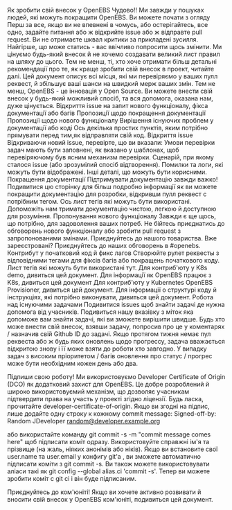 Як зробити свій внесок у OpenEBS
Чудово!! Ми завжди у пошуках людей, які можуть покращити OpenEBS. Ви можете почати з огляду
Перш за все, якщо ви не впевнені в чомусь, або остерігайтесь, все одно, задайте питання або ж відкрийте issue або ж відправте pull request. Ви не отримаєте шквал критики за прикладені зусилля. Найгірше, що може статись - вас ввічливо попросити щось змінити. Ми цінуємо будь-який внесок й не хочемо создавати великий лист правил на шляху до цього.
Тем не менш, ті, хто хоче отримати більш детальні рекомендації про те, як краще зробити свій внесок в проект, читайте далі. Цей документ описує всі місця, які ми перевіряємо у ваших пулл реквест, й збільшує ваші шанси на швидкий мерж ваших змін.
Тем не менш, OpenEBS - це інновація у Open Source. Ви можете внести свій внесок у будь-який можливий спосіб, та вся допомога, оказана нам, дуже цінується.
Відкриття issue на запит нового функціоналу, фікса документації або багів
Пропозиції щодо покращення документації
Пропозиції щодо нового функціоналу
Вирішення існуючих проблем у документації або коді
Ось декілька простих пунктів, яким потрібно прямувати перед тим,як відправляти свій код.
Відкриття issue
Відкриваючи новий issue, перевірте, що ви вказали:
Умови перевірки задач мають бути заповнені, як вказано у шаблонах, щоб перевіряючому був ясним механизм перевірки.
Сценарій, при якому сталося issue (або зрозумілий спосіб відтворення).
Помилки та логи, які можуть бути відображені.
Інші деталі, що можуть бути корисними.
Покращення документації
Підтримувати документацію завжди важко! Подивитися цю сторінку для більш подробно інформації як ви можете покращити документацію для розробки, відкривши пулл реквест с потрібним тегом. Ось лист тегів які можуть бути використані. Допоможіть нам тримати документацію чистою, легкою й доступною для розуміння.
Пропонування нового функціоналу
Завжди є ще щось, що потрібно, для задоволення ваших потреб. Не бійтесь приєднатись до обговорень нового функціоналу або зробити pull request з запропонованими змінами.
Приєднуйтесь до нашого товариства.
Вже зареєстровані? Приєднуйтесь до наших обговорень в #openebs.
Контрибут у початковий код й фикс лагов
Створюйте рулет реквесты з відповідними тегами для фіксів багів або покращень початкового коду. Лист тегів які можуть бути використані тут.
Для контриб'юту у K8s demo, дивиться цей документ.
Для інформації як OpenEBS працює з K8s, дивиться цей документ
Для контриб'юту у Kubernetes OpenEBS Provisioner, дивиться цей документ.
Для інформації о структурі коду й інструкціях, які потрібно виконувати, дивиться цей документ.
Робота над існуючими задачами
Подивитися issues щоб знайти задачі де нужна допомога від учасників. Подивиться нашу вказівку з міток яка допоможе вам знайти задачі, які ви зможете вирішити швидше.
Будь хто може внести свій внесок, взявши задачу, попросив про це у коментарях / назначив свій Github ID до задачі. Якщо протягом тижня немає пул реквеста або ж будь яких оновлень щодо прогрессу, задача вважається відкритою знову і її може взяти до роботи хто завгодно. У випадку задач з високим пріоритетом / багів оновлення про статус / прогрес може бути необхідним кожен день або два.

Підпиши свою роботу!
Ми використовуємо Developer Certificate of Origin (DCO) як додатковий захист для OpenEBS. Це добре розроблений й широко використовуємий механізм, що дозволяє учасникам підтвердити права на участь у проекті згідно ліцензії. Будь ласка, прочитайте developer-certificate-of-origin.
Якщо ви згодні на підпис, лише додайте одну строку к кожному commit message:
 Signed-off-by: Random JDeveloper <random@developer.example.org>
 
або використайте команду git commit -s -m "commit message comes here" щоб підписати коміт одразу.
Використовуйте справжні ім'я та прізвище (на жаль, ніяких анонімів або ніків). Якщо ви встановите свої user.name та user.email у конфигу git'a , ви зможете автоматично підписати коміти з git commit -s. Ви також можете використовувати аліаси такі як git config --global alias.ci 'commit -s'. Тепер ви можете зробити коміт с git ci і він буде підписаним.

Приєднуйтесь до ком'юніті!
Якщо ви хочете активно розвивати й вносити свій внесок у OpenEBS ком'юніті, подивиться цей документ.
 

